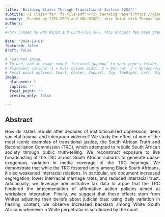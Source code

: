 ```yaml
---
title: 'Building States Through Transitional Justice (2024)'
subtitle: <i class="far  fa-file-pdf"></i> [Working Paper](https://gianlucarusso.github.io/TRC_GHR_Oct24.pdf) <br> Joint with Thomas Gautier and Daniela Horta-Saenz
summary: _Funded by STEG-CEPR and UNU-WIDER_ <br> Joint with Thomas Gautier and Daniela Horta-Saenz <br> <i class="far  fa-file-pdf"></i> [Working Paper](https://gianlucarusso.github.io/TRC_GHR_Oct24.pdf) 
authors:
-
#<br> Funded by UNU WIDER and CEPR-STEG SRG. This project has been granted access to anonymised tax data from the South African National Treasury.

date: "2024-10-01"
featured: false
draft: false

# Featured image
# To use, add an image named `featured.jpg/png` to your page's folder.
# Placement options: 1 = Full column width, 2 = Out-set, 3 = Screen-width
# Focal point options: Smart, Center, TopLeft, Top, TopRight, Left, Right, BottomLeft, Bottom, BottomRight
image:
  placement: 1
  caption: ''
  focal_point: ""
  preview_only: false

---
```


## Abstract

<p align="justify">  How do states rebuild after decades of institutionalized oppression, deep societal
trauma, and intergroup violence? We study the effect of one of the most iconic examples of transitional justice, the South African Truth and Reconciliation Commission (TRC), which attempted to rebuild South African society through public truth-telling. We reconstruct exposure to live broadcasting of the TRC across South African suburbs to generate quasi-exogenous variation in media coverage of the TRC hearings. We demonstrate that while the TRC fostered unity among Black South Africans, it also weakened interracial relations. In particular, we document increased segregation, lower interracial marriage rates, and reduced interracial trust. Additionally, we leverage administrative tax data to argue that the TRC hindered the implementation of affirmative action policies aimed at workplace integration. Finally, we suggest that these effects stem from Whites adjusting their beliefs about judicial bias: using daily variation in hearing content, we observe increased backlash among White South Africans whenever a White perpetrator is scrutinized by the court.